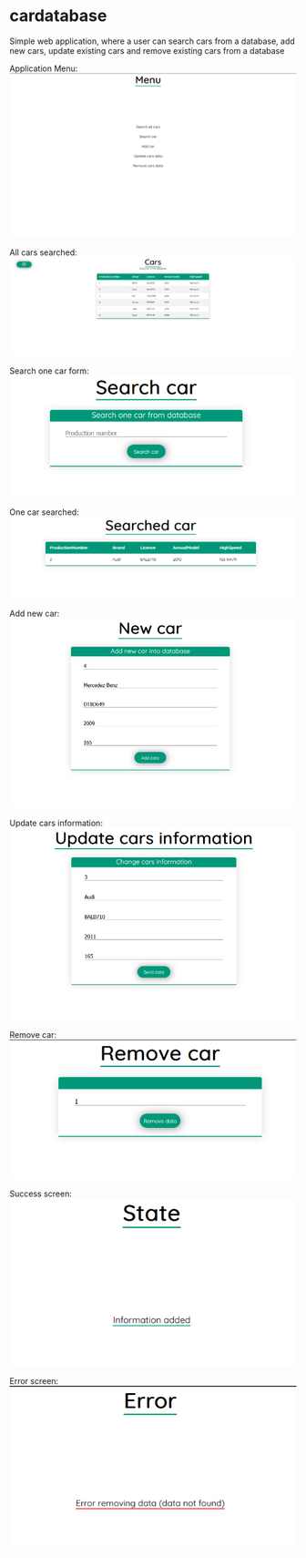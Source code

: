 # cardatabase

Simple web application, where a user can search cars from a database, add new cars, update existing cars and remove existing cars from a database

Application Menu:
![menuImage](/exampleImages/cardatabasemenu.png)

All cars searched:
![allCars](/exampleImages/allcars.png)

Search one car form:
![oneCarForm](/exampleImages/onecarForm.png)

One car searched:
![oneCar](/exampleImages/onecar.png)

Add new car:
![addCarForm](/exampleImages/addCarFrom.png)

Update cars information:
![updateCar](/exampleImages/updateCarForm.png)

Remove car:
![removeCar](/exampleImages/removecarForm.png)

Success screen:
![success](/exampleImages/successScreen.png)

Error screen:
![error](/exampleImages/errorScreen.png)
